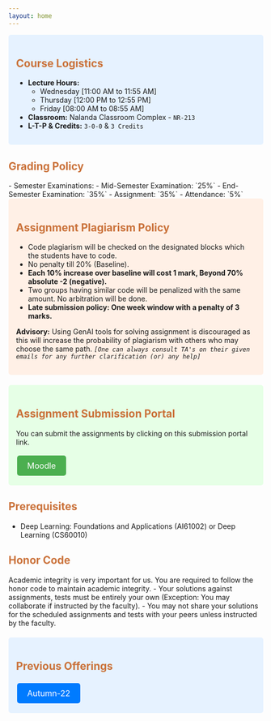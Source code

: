 ```yaml
---
layout: home
---
```

<div style="background-color: #e6f2ff; padding: 15px; border-radius: 5px;">
<h2 style="color: #ca7139;"><b>Course Logistics</b></h2>
<ul>
    <li><strong>Lecture Hours:</strong>
        <ul>
            <li>Wednesday [11:00 AM to 11:55 AM]</li>
            <li>Thursday [12:00 PM to 12:55 PM]</li>
            <li>Friday [08:00 AM to 08:55 AM]</li>
        </ul>
    </li>
    <li><strong>Classroom:</strong> Nalanda Classroom Complex - <code>NR-213</code></li>
    <li><strong>L-T-P & Credits:</strong> <code>3-0-0</code> & <code>3 Credits</code></li>
</ul>
</div>


<h2 style="color: #ca7139;"><b>Grading Policy</b></h2>
- Semester Examinations:
    - Mid-Semester Examination: `25%`
    - End-Semester Examination: `35%`
- Assignment: `35%`
- Attendance: `5%`

<div style="background-color: #fff0e6; padding: 15px; border-radius: 5px; margin-bottom: 20px;">
<h2 style="color: #ca7139;"><b>Assignment Plagiarism Policy</b></h2>
<ul>
    <li>Code plagiarism will be checked on the designated blocks which the students have to code.</li>
    <li>No penalty till 20% (Baseline).</li>
    <li><strong>Each 10% increase over baseline will cost 1 mark, Beyond 70% absolute -2 (negative).</strong></li>
    <li>Two groups having similar code will be penalized with the same amount. No arbitration will be done.</li>
    <li><strong>Late submission policy: One week window with a penalty of 3 marks.</strong></li>
</ul>
<p><strong>Advisory:</strong> Using GenAI tools for solving assignment is discouraged as this will increase the probability of plagiarism with others who may choose the same path. <code><em>[One can always consult TA's on their given emails for any further clarification (or) any help]</em></code></p>
</div>


<div style="background-color: #e6ffe6; padding: 15px; border-radius: 5px; margin-top: 20px;">
<h2 style="color: #ca7139;"><b>Assignment Submission Portal</b></h2>
<p>You can submit the assignments by clicking on this submission portal link.</p>
<a href="http://kgpmoodlenew.iitkgp.ac.in/moodle/" target="_blank" style="display: inline-block; background-color: #4CAF50; color: white; padding: 10px 20px; text-align: center; text-decoration: none; font-size: 16px; margin: 4px 2px; cursor: pointer; border-radius: 5px;">Moodle</a>
</div>

<h2 style="color: #ca7139;"><b>Prerequisites</b></h2>

- Deep Learning: Foundations and Applications (AI61002) or Deep Learning (CS60010)

<h2 style="color: #ca7139;"><b>Honor Code</b></h2>
Academic integrity is very important for us. You are required to follow the honor code to maintain academic integrity.
- Your solutions against assignments, tests must be entirely your own (Exception: You may collaborate if instructed by the faculty).
- You may not share your solutions for the scheduled assignments and tests with your peers unless instructed by the faculty.

<div style="background-color: #e6f2ff; padding: 15px; border-radius: 5px; margin-top: 20px;">
    <h2 style="color: #ca7139;"><b>Previous Offerings</b></h2>
    <a href="https://ainimesh.github.io/GMLFA-AI60007/" target="_blank" style="display: inline-block; background-color: #007bff; color: white; padding: 10px 20px; text-align: center; text-decoration: none; font-size: 16px; margin: 4px 2px; cursor: pointer; border-radius: 5px;">Autumn-22</a>
</div>
